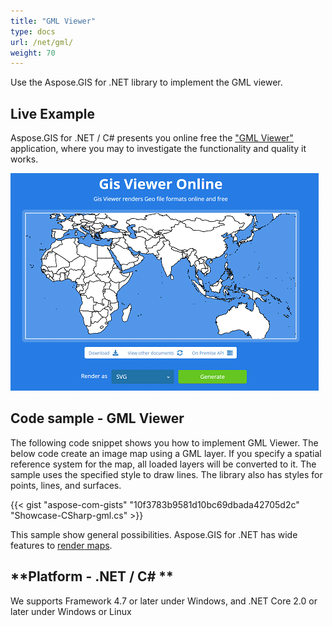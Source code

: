 ```yaml
---
title: "GML Viewer"
type: docs
url: /net/gml/
weight: 70
---
```


Use the Aspose.GIS for .NET library to implement the GML viewer.

## **Live Example**

Aspose.GIS for .NET / C# presents you online free the ["GML Viewer"](https://products.aspose.app/gis/viewer/gml) application, where you may to investigate the functionality and quality it works.

![GML viewer app](viewer.png)

## **Code sample - GML Viewer**

The following code snippet shows you how to implement GML Viewer. The below code create an image map using a GML layer. If you specify a spatial reference system for the map, all loaded layers will be converted to it. 
The sample uses the specified style to draw lines. The library also has styles for points, lines, and surfaces.

{{< gist "aspose-com-gists" "10f3783b9581d10bc69dbada42705d2c" "Showcase-CSharp-gml.cs" >}}

This sample show general possibilities. Aspose.GIS for .NET has wide features to [render maps](https://docs.aspose.com/gis/net/map-rendering/).

## **Platform - .NET / C# **

We supports Framework 4.7 or later under Windows, and .NET Core 2.0 or later under Windows or Linux

